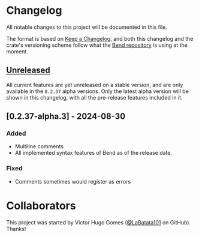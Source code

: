 # Changelog

All notable changes to this project will be documented in this file.

The format is based on [Keep a Changelog](https://keepachangelog.com/en/1.1.0/),
and both this changelog and the crate's versioning scheme follow what the
[Bend repository](https://github.com/HigherOrderCO/Bend) is using at the moment.

## [Unreleased]

All current features are yet unreleased on a stable version, and are only available in the `0.2.37` alpha versions. Only the latest alpha version will be shown in this changelog, with all the pre-release features included in it.

## [0.2.37-alpha.3] - 2024-08-30

### Added

- Multiline comments
- All implemented syntax features of Bend as of the release date.

### Fixed

- Comments sometimes would register as errors

<!-- still haven't added a release to GitHub -->
[0.2.37-alpha.4]: https://github.com/HigherOrderCO/tree-sitter-bend/
[Unreleased]: https://github.com/HigherOrderCO/tree-sitter-bend/

# Collaborators

This project was started by Victor Hugo Gomes ([@LaBatata101](https://github.com/LaBatata101) on GitHub). Thanks!
